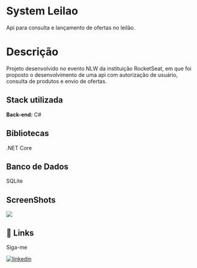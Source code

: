 # System Leilao

Api para consulta e lançamento de ofertas no leilão.



# Descrição

Projeto desenvolvido no evento NLW da instituição RocketSeat, em que foi proposto o desenvolvimento de uma api com autorização de usuário, consulta de produtos e envio de ofertas.



## Stack utilizada

**Back-end:** C#



## Bibliotecas

.NET Core


## Banco de Dados

SQLite


## ScreenShots

<img src="NLW-LEILAO/ScreenShoot.jpeg">



## 🔗 Links

Siga-me

[![linkedin](https://img.shields.io/badge/linkedin-0A66C2?style=for-the-badge&logo=linkedin&logoColor=white)](https://www.linkedin.com/)

